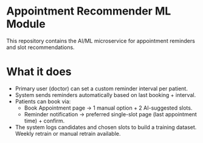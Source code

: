 # Appointment Recommender ML Module

This repository contains the AI/ML microservice for appointment reminders and slot recommendations.

# What it does
- Primary user (doctor) can set a custom reminder interval per patient.
- System sends reminders automatically based on last booking + interval.
- Patients can book via:
  - Book Appointment page → 1 manual option + 2 AI-suggested slots.
  - Reminder notification → preferred single-slot page (last appointment time) + confirm.
- The system logs candidates and chosen slots to build a training dataset. Weekly retrain or manual retrain available.

   
